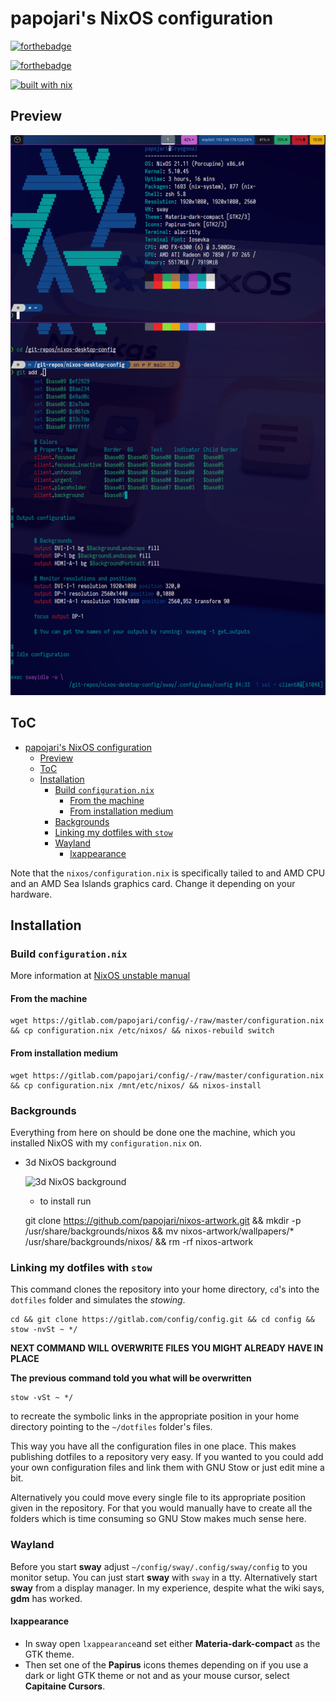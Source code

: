 # papojari's NixOS configuration

[![forthebadge](https://forthebadge.com/images/badges/uses-badges.svg)](https://forthebadge.com)

[![forthebadge](https://forthebadge.com/images/badges/powered-by-electricity.svg)](https://forthebadge.com)

[![built with nix](https://builtwithnix.org/badge.svg)](https://builtwithnix.org)

## Preview

![Preview](preview.png)

## ToC

<!-- TOC depthFrom:1 depthTo:6 withLinks:1 updateOnSave:1 orderedList:0 -->

- [papojari's NixOS configuration](#papojaris-nixos-configuration)
	- [Preview](#preview)
	- [ToC](#toc)
	- [Installation](#installation)
		- [Build `configuration.nix`](#build-configurationnix)
			- [From the machine](#from-the-machine)
			- [From installation medium](#from-installation-medium)
		- [Backgrounds](#backgrounds)
		- [Linking my dotfiles with `stow`](#linking-my-dotfiles-with-stow)
		- [Wayland](#wayland)
			- [lxappearance](#lxappearance)

<!-- /TOC -->

Note that the `nixos/configuration.nix` is specifically tailed to and AMD CPU and an AMD Sea Islands graphics card. Change it depending on your hardware.

## Installation

### Build `configuration.nix`

More information at [NixOS unstable manual](https://nixos.org/manual/nixos/unstable/)

#### From the machine

	wget https://gitlab.com/papojari/config/-/raw/master/configuration.nix && cp configuration.nix /etc/nixos/ && nixos-rebuild switch

#### From installation medium

	wget https://gitlab.com/papojari/config/-/raw/master/configuration.nix && cp configuration.nix /mnt/etc/nixos/ && nixos-install

### Backgrounds

Everything from here on should be done one the machine, which you installed NixOS with my `configuration.nix` on.

- 3d NixOS background

	![3d NixOS background](https://raw.githubusercontent.com/papojari/nixos-artwork/master/wallpapers/nix-wallpaper-3d-showcase-1920x1080.png)

	- to install run


	git clone https://github.com/papojari/nixos-artwork.git && mkdir -p /usr/share/backgrounds/nixos && mv nixos-artwork/wallpapers/* /usr/share/backgrounds/nixos/ && rm -rf nixos-artwork

### Linking my dotfiles with `stow`

This command clones the repository into your home directory, `cd`'s into the `dotfiles` folder and simulates the *stowing*.

	cd && git clone https://gitlab.com/config/config.git && cd config && stow -nvSt ~ */

**NEXT COMMAND WILL OVERWRITE FILES YOU MIGHT ALREADY HAVE IN PLACE**

**The previous command told you what will be overwritten**

	stow -vSt ~ */

to recreate the symbolic links in the appropriate position in your home directory pointing to the `~/dotfiles` folder's files.

This way you have all the configuration files in one place. This makes publishing dotfiles to a repository very easy. If you wanted to you could add your own configuration files and link them with GNU Stow or just edit mine a bit.

Alternatively you could move every single file to its appropriate position given in the repository. For that you would manually have to create all the folders which is time consuming so GNU Stow makes much sense here.

### Wayland

Before you start **sway** adjust `~/config/sway/.config/sway/config` to you monitor setup. You can just start **sway** with `sway` in a tty. Alternatively start **sway** from a display manager. In my experience, despite what the wiki says, **gdm** has worked.

#### lxappearance

- In sway open `lxappearance`and set either **Materia-dark-compact** as the GTK theme.
- Then set one of the **Papirus** icons themes depending on if you use a dark or light GTK theme or not and as your mouse cursor, select **Capitaine Cursors**.
